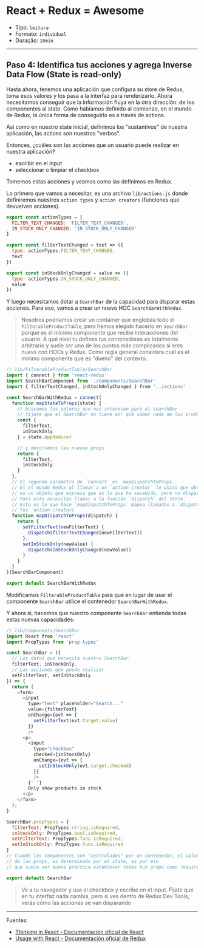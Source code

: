 # React + Redux = Awesome

* Tipo: `leitura`
* Formato: `individual`
* Duração: `10min`

***

## Paso 4: Identifica tus acciones y agrega Inverse Data Flow (**State is read-only**)

Hasta ahora, tenemos una aplicación que configura su store de Redux, toma esos
valores y los pasa a la interfaz para renderizarlo. Ahora necesitamos conseguir
que la información fluya en la otra dirección: de los componentes al state. Como
habíamos definido al comienzo, en el mundo de Redux, la única forma de
conseguirlo es a través de actions.

Asi como en nuestro state inicial, definimos los "sustantivos" de nuestra
aplicación, las actions son nuestros "verbos".

Entonces, ¿cuáles son las acciones que un usuario puede realizar en nuestra
aplicación?

* escribir en el input
* seleccionar o limpiar el checkbox

Tomemos estas acciones y veamos como las definimos en Redux.

Lo primero que vamos a necesitar, es una archivo `lib/actions.js` donde
definiremos nuestros `action types` y `action creators` (funciones que devuelven
acciones).

```js
export const actionTypes = {
  FILTER_TEXT_CHANGED: 'FILTER_TEXT_CHANGED',
  IN_STOCK_ONLY_CHANGED: 'IN_STOCK_ONLY_CHANGED'
}

export const filterTextChanged = text => ({
  type: actionTypes.FILTER_TEXT_CHANGED,
  text
})

export const inStockOnlyChanged = value => ({
  type: actionTypes.IN_STOCK_ONLY_CHANGED,
  value
})
```

Y luego necesitamos dotar a `SearchBar` de la capacidad para disparar estas
acciones. Para eso, vamos a crear un nuevo HOC `SearchBarWithRedux`.

> Nosotros podríamos crear un container que englobea todo el
> `FilterableProductTable`, pero hemos elegido hacerlo en `SearchBar` porque es
> el mínimo componente que recibe interacciones del usuario. A qué nivel tu
> defines tus contenedores es totalmente arbitrario y suele ser uno de los
> puntos más complicados si eres nuevx con HOCs y Redux. Como regla general
> considera cuál es el mínimo componente que es "dueño" del contexto.

```js
// lib/FilterableProductTable/SearchBar
import { connect } from 'react-redux'
import SearchBarComponent from './components/SearchBar'
import { filterTextChanged, inStockOnlyChanged } from '../actions'

const SearchBarWithRedux = connect(
  function mapStateToProps(state) {
    // buscamos los valores que nos interesan para el SearchBar
    // fíjate que el SearchBar no tiene por qué saber nada de los productos
    const {
      filterText,
      inStockOnly
    } = state.AppReducer

    // y devolvemos las nuevas props
    return {
      filterText,
      inStockOnly
    }
  },
  // El segundo parámetro de `connect` es `mapDispatchToProps`.
  // El el mundo Redux al llamar a un `action creator` lo único que obtenemos
  // es un objeto que expresa que es lo que ha sucedido, pero no dispara la acción.
  // Para esto necesitas llamar a la función `dispatch` del store.
  // Esto es lo que hace `mapDispatchToProps` mapea llamadas a `dispatch` para
  // tus `action creators`
  function mapDispatchToProps(dispatch) {
    return {
      setFilterText(newFilterText) {
        dispatch(filterTextChanged(newFilterText))
      },
      setInStockOnly(newValue) {
        dispatch(inStockOnlyChanged(newValue))
      }
    }
  }
)(SearchBarComponent)

export default SearchBarWithRedux
```

Modificamos `FilterableProductTable` para que en lugar de usar el componente
`SearchBar` utilice el contenedor `SearchBarWithRedux`.

Y ahora si, hacemos que nuestro componente `SearchBar` entienda todas estas
nuevas capacidades:

```js
// lib/components/SearchBar
import React from 'react'
import PropTypes from 'prop-types'

const SearchBar = ({
  // Los datos que necesita nuestro SearchBar
  filterText, inStockOnly,
  // Las acciones que puede realizar
  setFilterText, setInStockOnly
}) => {
  return (
    <form>
      <input
        type="text" placeholder="Search..."
        value={filterText}
        onChange={evt => {
          setFilterText(evt.target.value)
        }}
        />
      <p>
        <input
          type="checkbox"
          checked={inStockOnly}
          onChange={evt => {
            setInStockOnly(evt.target.checked)
          }}
          />
        {' '}
        Only show products in stock
      </p>
    </form>
  );
}

SearchBar.propTypes = {
  filterText: PropTypes.string.isRequired,
  inStockOnly: PropTypes.bool.isRequired,
  setFilterText: PropTypes.func.isRequired,
  setInStockOnly: PropTypes.func.isRequired
}
// Cuando los componentes son "controlados" por un contenedor, el valor por defecto
// de las props, es determinado por el state, es por eso
// que suele ser buena práctica establecer todas tus props como required

export default SearchBar
```

> Ve a tu navegador y usa el checkbox y escribe en el input. Fijate que en tu
> interfaz nada cambia, pero si ves dentro de Redux Dev Tools, verás cómo las
> acciones se van disparando

***

Fuentes:

* [Thinking in React - Documentación oficial de React](https://facebook.github.io/react/docs/thinking-in-react.html)
* [Usage with React - Documentación oficial de Redux](http://redux.js.org/docs/basics/UsageWithReact.html)
